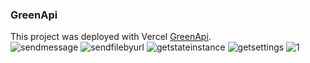 ### GreenApi 
This project was deployed with Vercel [GreenApi](https://greenapi-html.vercel.app/).
<br>
![sendmessage](https://github.com/Zyzz294/greenapi-html/assets/96903120/5864cc44-7498-4d0a-b0d2-bf35cbc1f897)
![sendfilebyurl](https://github.com/Zyzz294/greenapi-html/assets/96903120/ea15daac-71fb-4ab0-bf32-1ad144b7da2b)
![getstateinstance](https://github.com/Zyzz294/greenapi-html/assets/96903120/7990b914-0089-4295-8408-72f36de5d151)
![getsettings](https://github.com/Zyzz294/greenapi-html/assets/96903120/2fe6f5d5-6bf4-4146-9849-01a1f707d54e)
![1](https://github.com/Zyzz294/greenapi-html/assets/96903120/17f9bc37-85fb-46ef-b806-09ab26f53406)
